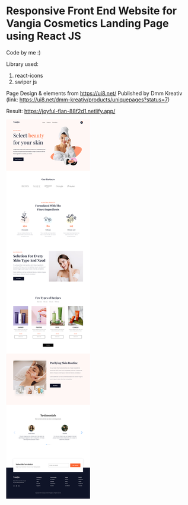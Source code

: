 # Responsive Front End Website for Vangia Cosmetics Landing Page using React JS
Code by me :)

Library  used:
1. react-icons
2. swiper js

Page Design & elements from https://ui8.net/ Published by Dmm Kreativ 
(link: https://ui8.net/dmm-kreativ/products/uniquepages?status=7)

Result: https://joyful-flan-88f2d1.netlify.app/

![Design preview for the Insure landing page coding challenge](./src/images/web-desktop.png)
